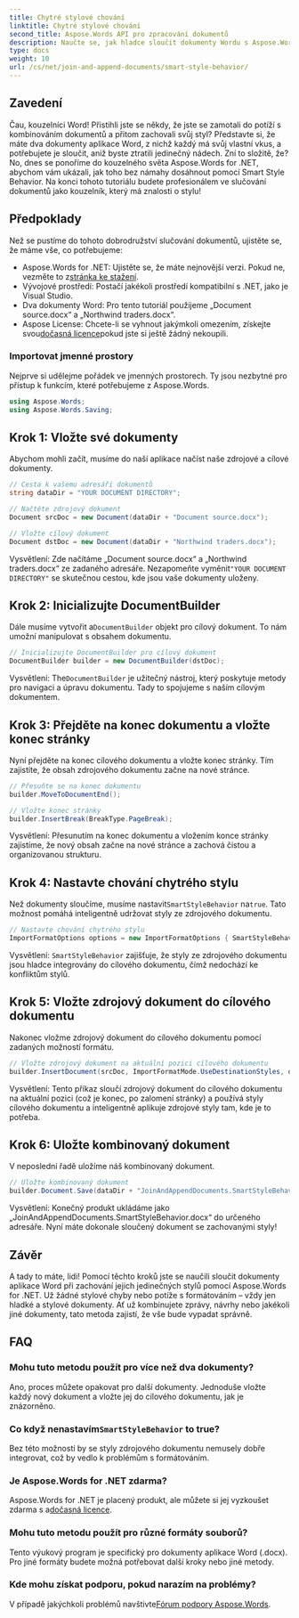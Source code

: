 ```yaml
---
title: Chytré stylové chování
linktitle: Chytré stylové chování
second_title: Aspose.Words API pro zpracování dokumentů
description: Naučte se, jak hladce sloučit dokumenty Wordu s Aspose.Words pro .NET, zachovat styly a zajistit profesionální výsledky.
type: docs
weight: 10
url: /cs/net/join-and-append-documents/smart-style-behavior/
---
```

## Zavedení

Čau, kouzelníci Word! Přistihli jste se někdy, že jste se zamotali do potíží s kombinováním dokumentů a přitom zachovali svůj styl? Představte si, že máte dva dokumenty aplikace Word, z nichž každý má svůj vlastní vkus, a potřebujete je sloučit, aniž byste ztratili jedinečný nádech. Zní to složitě, že? No, dnes se ponoříme do kouzelného světa Aspose.Words for .NET, abychom vám ukázali, jak toho bez námahy dosáhnout pomocí Smart Style Behavior. Na konci tohoto tutoriálu budete profesionálem ve slučování dokumentů jako kouzelník, který má znalosti o stylu!

## Předpoklady

Než se pustíme do tohoto dobrodružství slučování dokumentů, ujistěte se, že máme vše, co potřebujeme:

-  Aspose.Words for .NET: Ujistěte se, že máte nejnovější verzi. Pokud ne, vezměte to z[stránka ke stažení](https://releases.aspose.com/words/net/).
- Vývojové prostředí: Postačí jakékoli prostředí kompatibilní s .NET, jako je Visual Studio.
- Dva dokumenty Word: Pro tento tutoriál použijeme „Document source.docx“ a „Northwind traders.docx“.
-  Aspose License: Chcete-li se vyhnout jakýmkoli omezením, získejte svou[dočasná licence](https://purchase.aspose.com/temporary-license/)pokud jste si ještě žádný nekoupili.

### Importovat jmenné prostory

Nejprve si udělejme pořádek ve jmenných prostorech. Ty jsou nezbytné pro přístup k funkcím, které potřebujeme z Aspose.Words.

```csharp
using Aspose.Words;
using Aspose.Words.Saving;
```

## Krok 1: Vložte své dokumenty

Abychom mohli začít, musíme do naší aplikace načíst naše zdrojové a cílové dokumenty.

```csharp
// Cesta k vašemu adresáři dokumentů
string dataDir = "YOUR DOCUMENT DIRECTORY";

// Načtěte zdrojový dokument
Document srcDoc = new Document(dataDir + "Document source.docx");

// Vložte cílový dokument
Document dstDoc = new Document(dataDir + "Northwind traders.docx");
```

Vysvětlení:
 Zde načítáme „Document source.docx“ a „Northwind traders.docx“ ze zadaného adresáře. Nezapomeňte vyměnit`"YOUR DOCUMENT DIRECTORY"` se skutečnou cestou, kde jsou vaše dokumenty uloženy.

## Krok 2: Inicializujte DocumentBuilder

 Dále musíme vytvořit a`DocumentBuilder` objekt pro cílový dokument. To nám umožní manipulovat s obsahem dokumentu.

```csharp
// Inicializujte DocumentBuilder pro cílový dokument
DocumentBuilder builder = new DocumentBuilder(dstDoc);
```

Vysvětlení:
 The`DocumentBuilder` je užitečný nástroj, který poskytuje metody pro navigaci a úpravu dokumentu. Tady to spojujeme s naším cílovým dokumentem.

## Krok 3: Přejděte na konec dokumentu a vložte konec stránky

Nyní přejděte na konec cílového dokumentu a vložte konec stránky. Tím zajistíte, že obsah zdrojového dokumentu začne na nové stránce.

```csharp
// Přesuňte se na konec dokumentu
builder.MoveToDocumentEnd();

// Vložte konec stránky
builder.InsertBreak(BreakType.PageBreak);
```

Vysvětlení:
Přesunutím na konec dokumentu a vložením konce stránky zajistíme, že nový obsah začne na nové stránce a zachová čistou a organizovanou strukturu.

## Krok 4: Nastavte chování chytrého stylu

 Než dokumenty sloučíme, musíme nastavit`SmartStyleBehavior` na`true`. Tato možnost pomáhá inteligentně udržovat styly ze zdrojového dokumentu.

```csharp
// Nastavte chování chytrého stylu
ImportFormatOptions options = new ImportFormatOptions { SmartStyleBehavior = true };
```

Vysvětlení:
`SmartStyleBehavior` zajišťuje, že styly ze zdrojového dokumentu jsou hladce integrovány do cílového dokumentu, čímž nedochází ke konfliktům stylů.

## Krok 5: Vložte zdrojový dokument do cílového dokumentu

Nakonec vložme zdrojový dokument do cílového dokumentu pomocí zadaných možností formátu.

```csharp
// Vložte zdrojový dokument na aktuální pozici cílového dokumentu
builder.InsertDocument(srcDoc, ImportFormatMode.UseDestinationStyles, options);
```

Vysvětlení:
Tento příkaz sloučí zdrojový dokument do cílového dokumentu na aktuální pozici (což je konec, po zalomení stránky) a používá styly cílového dokumentu a inteligentně aplikuje zdrojové styly tam, kde je to potřeba.

## Krok 6: Uložte kombinovaný dokument

V neposlední řadě uložíme náš kombinovaný dokument.

```csharp
// Uložte kombinovaný dokument
builder.Document.Save(dataDir + "JoinAndAppendDocuments.SmartStyleBehavior.docx");
```

Vysvětlení:
Konečný produkt ukládáme jako „JoinAndAppendDocuments.SmartStyleBehavior.docx“ do určeného adresáře. Nyní máte dokonale sloučený dokument se zachovanými styly!

## Závěr

A tady to máte, lidi! Pomocí těchto kroků jste se naučili sloučit dokumenty aplikace Word při zachování jejich jedinečných stylů pomocí Aspose.Words for .NET. Už žádné stylové chyby nebo potíže s formátováním – vždy jen hladké a stylové dokumenty. Ať už kombinujete zprávy, návrhy nebo jakékoli jiné dokumenty, tato metoda zajistí, že vše bude vypadat správně.

## FAQ

### Mohu tuto metodu použít pro více než dva dokumenty?
Ano, proces můžete opakovat pro další dokumenty. Jednoduše vložte každý nový dokument a vložte jej do cílového dokumentu, jak je znázorněno.

### Co když nenastavím`SmartStyleBehavior` to true?
Bez této možnosti by se styly zdrojového dokumentu nemusely dobře integrovat, což by vedlo k problémům s formátováním.

### Je Aspose.Words for .NET zdarma?
 Aspose.Words for .NET je placený produkt, ale můžete si jej vyzkoušet zdarma s a[dočasná licence](https://purchase.aspose.com/temporary-license/).

### Mohu tuto metodu použít pro různé formáty souborů?
Tento výukový program je specifický pro dokumenty aplikace Word (.docx). Pro jiné formáty budete možná potřebovat další kroky nebo jiné metody.

### Kde mohu získat podporu, pokud narazím na problémy?
 V případě jakýchkoli problémů navštivte[Fórum podpory Aspose.Words](https://forum.aspose.com/c/words/8).
